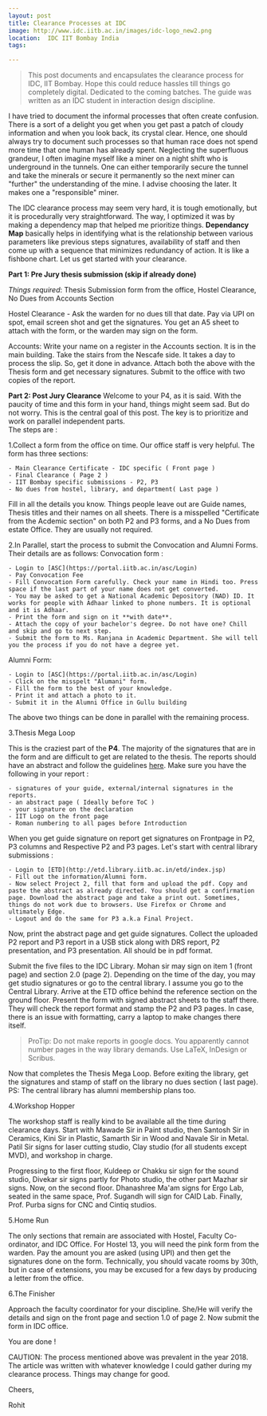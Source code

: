 ```yaml
---
layout: post
title: Clearance Processes at IDC 
image: http://www.idc.iitb.ac.in/images/idc-logo_new2.png
location:  IDC IIT Bombay India
tags:

---
```


> This post documents and encapsulates the clearance process for IDC, IIT Bombay. Hope this could reduce hassles till things go completely digital. Dedicated to the coming batches. The guide was written as an IDC student in interaction design discipline. 

I have tried to document the informal processes that often create confusion. There is a sort of a delight you get when you get past a patch of cloudy information and when you look back, its crystal clear. Hence, one should always try to document such processes so that human race does not spend more time that one human has already spent. Neglecting the superfluous grandeur, I often imagine myself like a miner on a night shift who is underground in the tunnels. One can either temporarily secure the tunnel and take the minerals or secure it permanently so the next miner can "further" the understanding of the mine. I advise choosing the later. It makes one a "responsible" miner. 

The IDC clearance process may seem very hard, it is tough emotionally, but it is procedurally very straightforward. The way, I optimized it was by making a dependency map that helped me prioritize things. **Dependancy Map** basically helps in identifying what is the relationship between various parameters like previous steps signatures, availability of staff and then come up with a sequence that minimizes redundancy of action. It is like a fishbone chart. Let us get started with your clearance.

**Part 1: Pre Jury thesis submission (skip if already done)**

*Things required*: Thesis Submission form from the office, Hostel Clearance, No Dues from Accounts Section

Hostel Clearance - Ask the warden for no dues till that date. Pay via UPI on spot, email screen shot and get the signatures. You get an A5 sheet to attach with the form, or the warden may sign on the form.

Accounts: Write your name on a register in the Accounts section. It is in the main building. Take the stairs from the Nescafe side. It takes a day to process the slip. So, get it done in advance. 
Attach both the above with the Thesis form and get necessary signatures. Submit to the office with two copies of the report.


**Part 2: Post Jury Clearance**
Welcome to your P4, as it is said. With the paucity of time and this form in your hand, things might seem sad. But do not worry. This is the central goal of this post. The key is to prioritize and work on parallel independent parts.  
The steps are :

1.Collect a form from the office on time. Our office staff is very helpful. The form has three sections:

	- Main Clearance Certificate - IDC specific ( Front page ) 
	- Final Clearance ( Page 2 )
	- IIT Bombay specific submissions - P2, P3
	- No dues from hostel, library, and department( Last page )

Fill in all the details you know. Things people leave out are Guide names, Thesis titles and their names on all sheets. There is a misspelled "Certificate from the Acdemic section" on both  P2 and P3 forms, and a No Dues from estate Office. They are usually not required. 

2.In Parallel,  start the process to submit the Convocation and Alumni Forms. Their details are as follows: 
Convocation form : 

	- Login to [ASC](https://portal.iitb.ac.in/asc/Login)
	- Pay Convocation Fee 
	- Fill Convocation Form carefully. Check your name in Hindi too. Press space if the last part of your name does not get converted.  
	- You may be asked to get a National Academic Depository (NAD) ID. It works for people with Adhaar linked to phone numbers. It is optional and it is Adhaar. 
	- Print the form and sign on it **with date**. 
	- Attach the copy of your bachelor's degree. Do not have one? Chill and skip and go to next step.
	- Submit the form to Ms. Ranjana in Academic Department. She will tell you the process if you do not have a degree yet.

Alumni Form: 

	- Login to [ASC](https://portal.iitb.ac.in/asc/Login)
	- Click on the misspelt "Alumani" form.
	- Fill the form to the best of your knowledge.
	- Print it and attach a photo to it.
	- Submit it in the Alumni Office in Gullu building

The above two things can be done in parallel with the remaining process.

3.Thesis Mega Loop

   This is the craziest part of the **P4**. The majority of the signatures that are in the form and are difficult to get are related to the thesis. The reports should have an abstract and follow the guidelines [here](http://etd.library.iitb.ac.in/etd/faq_s.jsp). Make sure you have the following in your report :

	- signatures of your guide, external/internal signatures in the reports. 
	- an abstract page ( Ideally before ToC )
	- your signature on the declaration
	- IIT Logo on the front page
	- Roman numbering to all pages before Introduction

When you get guide signature on report get signatures on Frontpage in P2, P3 columns and Respective P2 and P3 pages.  Let's start with central library submissions :

	- Login to [ETD](http://etd.library.iitb.ac.in/etd/index.jsp)
	- Fill out the information/Alumni form.
	- Now select Project 2, fill that form and upload the pdf. Copy and paste the abstract as already directed. You should get a confirmation page. Download the abstract page and take a print out. Sometimes, things do not work due to browsers. Use Firefox or Chrome and ultimately Edge. 
	- Logout and do the same for P3 a.k.a Final Project. 

Now, print the abstract page and get guide signatures. Collect the uploaded P2 report and P3 report in a USB stick along with DRS report, P2 presentation, and P3 presentation. All should be in pdf format. 

Submit the five files to the IDC Library. Mohan sir may sign on item 1 (front page) and section 2.0 (page 2). Depending on the time of the day, you may get studio signatures or go to the central library. I assume you go to the Central Library. Arrive at the ETD office behind the reference section on the ground floor. Present the form with signed abstract sheets to the staff there. They will check the report format and stamp the P2 and P3 pages. In case, there is an issue with formatting, carry a laptop to make changes there itself. 
> ProTip: Do not make reports in google docs. You apparently cannot number pages in the way library demands. Use LaTeX, InDesign or Scribus.

Now that completes the Thesis Mega Loop. Before exiting the library, get the signatures and stamp of staff on the library no dues section ( last page). PS: The central library has alumni membership plans too. 

4.Workshop Hopper

The workshop staff is really kind to be available all the time during clearance days. Start with Mawade Sir in Paint studio, then Santosh Sir in Ceramics, Kini Sir in Plastic, Samarth Sir in Wood and Navale Sir in Metal. Patil Sir signs for laser cutting studio, Clay studio (for all students except MVD), and workshop in charge.

Progressing to the first floor, Kuldeep or Chakku sir sign for the sound studio, Divekar sir signs partly for Photo studio, the other part Mazhar sir signs. Now, on the second floor. Dhanashree Ma'am signs for Ergo Lab, seated in the same space, Prof. Sugandh will sign for CAID Lab. Finally, Prof. Purba signs for CNC and Cintiq studios. 

5.Home Run 

The only sections that remain are associated with Hostel, Faculty Co-ordinator, and IDC Office. For Hostel 13, you will need the pink form from the warden. Pay the amount you are asked (using UPI) and then get the signatures done on the form. Technically, you should vacate rooms by 30th, but in case of extensions, you may be excused for a few days by producing a letter from the office.

6.The Finisher

Approach the faculty coordinator for your discipline. She/He will verify the details and sign on the front page and section 1.0 of page 2. Now submit the form in IDC office. 

You are done ! 

CAUTION: The process mentioned above was prevalent in the year 2018. The article was written with whatever knowledge I could gather during my clearance process. Things may change for good.

    

Cheers,

Rohit


      
